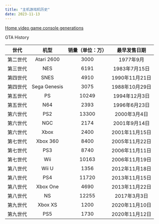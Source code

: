 ```yaml
---
title: "主机游戏机历史"
date: 2023-11-13
---
```


[Home video game console generations](https://en.wikipedia.org/wiki/Home_video_game_console_generations)

GTA History

| 世代       | 机型         | 销量（单位：万）| 最早发售日期|
|-----------|:------------:|:---------:|:---------------:|
| 第二世代   | Atari 2600   |   3000    |  1977年9月      | 
| 第三世代   | NES          |   6191    |  1983年7月15日  | 
| 第四世代   | SNES         |   4910    |  1990年11月21日 | 
| 第四世代   | Sega Genesis |   3075    |  1988年10月29日 | 
| 第五世代   | PS           |   10249   |  1994年12月3日  | 
| 第五世代   | N64          |   2393    |  1996年6月23日  | 
| 第六世代   | PS2          |   13300   |  2000年3月4日   |
| 第六世代   | NGC          |   2174    |  2001年9月14日  |
| 第六世代   | Xbox         |   2400    |  2001年11月15日 |
| 第七世代   | Xbox 360     |   8400    | 2005年11月22日  |
| 第七世代   | PS3          |   8740    | 2006年11月11日  |
| 第七世代   | Wii          |   10163   | 2006年11月19日  |
| 第八世代   | Wii U        |   1356    | 2012年11月18日  |
| 第八世代   | PS4          |   11720   | 2013年11月15日  |
| 第八世代   | Xbox One     |   4690    | 2013年11月22日  |
| 第八世代   | NS           |   12255   | 2017年3月3日    |
| 第九世代   | Xbox XS      |   1200    | 2020年11月10日  |
| 第九世代   | PS5          |   1730    | 2020年11月12日  |
